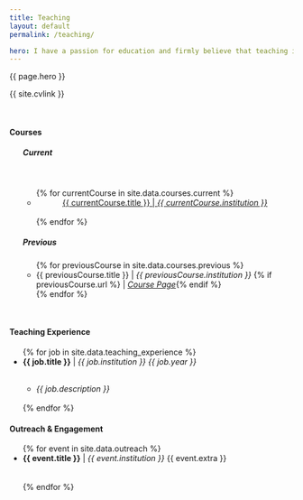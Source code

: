```yaml
---
title: Teaching
layout: default
permalink: /teaching/

hero: I have a passion for education and firmly believe that teaching is one of the world's most important professions. I have experience teaching at all levels of education from primary school through to University and I am always interested in novel teaching methods and practises. Additionally I am also a fully qualified Tang Soo Do Karate Instructor, and have over 5 years experience in teaching and coaching martial arts.
---
```


<p>{{ page.hero }}</p>

<p>{{ site.cvlink }}</p>
<br>

<h4>Courses</h4>
<ul>
  <h5>Current</h5><br/>
  <ul>
    {% for currentCourse in site.data.courses.current %}
      <li><center><a href ="{{ currentCourse.url }}" class="btn btn-ghost">{{ currentCourse.title }} | <em>{{ currentCourse.institution }}</em></a></center></li><br/>
    {% endfor %}
  </ul>

  <h5>Previous</h5>
  <ul>
    {% for previousCourse in site.data.courses.previous %}
      <li>{{ previousCourse.title }} | <em>{{ previousCourse.institution }}</em> {% if previousCourse.url %} | <a href="{{ previousCourse.url }}"><em>Course Page</em></a>{% endif %}</li>
    {% endfor %}
  </ul>
</ul>

<br/>

<h4>Teaching Experience</h4>
<ul>
  {% for job in site.data.teaching_experience %}
    <li><b style="font-weight:bold;">{{ job.title }}</b> | <em>{{ job.institution }} {{ job.year }}</em></li>
  <ul><br/>
    <li><em>{{ job.description }}</em></li><br/>
  </ul>
  {% endfor %}
</ul>

<h4>Outreach &amp; Engagement</h4>
<ul>
  {% for event in site.data.outreach %}
    <li><b style="font-weight:bold;">{{ event.title }}</b> | <em>{{ event.institution }}</em> {{ event.extra }}</li><br><br>
   {% endfor %}
</ul>
